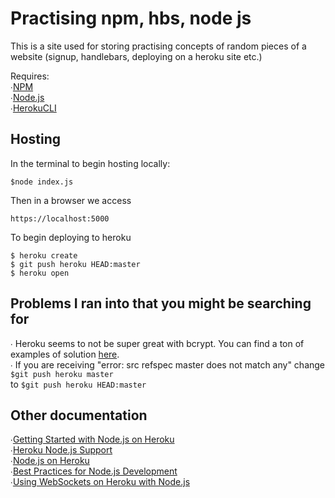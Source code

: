 # Practising npm, hbs, node js

This is a site used for storing practising concepts of random pieces of a website (signup, handlebars, deploying on a heroku site etc.)

Requires:</br>
∙[NPM](https://www.npmjs.com/)</br>
∙[Node.js](http://nodejs.org/)</br>
∙[HerokuCLI](https://cli.heroku.com/)</br>

## Hosting

In the terminal to begin hosting locally:
```
$node index.js
```
Then in a browser we access
```
https://localhost:5000
```

To begin deploying to heroku
```
$ heroku create
$ git push heroku HEAD:master
$ heroku open
```

## Problems I ran into that you might be searching for
∙ Heroku seems to not be super great with bcrypt. You can find a ton of examples of solution [here](https://github.com/kelektiv/node.bcrypt.js/issues/755).</br>
∙ If you are receiving "error: src refspec master does not match any" change ```$git push heroku master```</br> to ```$git push heroku HEAD:master```

## Other documentation
∙[Getting Started with Node.js on Heroku](https://devcenter.heroku.com/articles/getting-started-with-nodejs)</br>
∙[Heroku Node.js Support](https://devcenter.heroku.com/articles/nodejs-support)</br>
∙[Node.js on Heroku](https://devcenter.heroku.com/categories/nodejs)</br>
∙[Best Practices for Node.js Development](https://devcenter.heroku.com/articles/node-best-practices)</br>
∙[Using WebSockets on Heroku with Node.js](https://devcenter.heroku.com/articles/node-websockets)</br>
